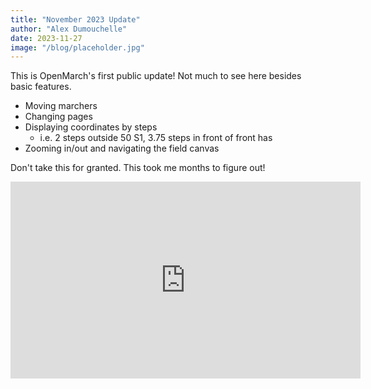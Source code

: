 ```yaml
---
title: "November 2023 Update"
author: "Alex Dumouchelle"
date: 2023-11-27
image: "/blog/placeholder.jpg"
---
```


This is OpenMarch's first public update! Not much to see here besides basic features.

- Moving marchers
- Changing pages
- Displaying coordinates by steps
  - i.e. 2 steps outside 50 S1, 3.75 steps in front of front has
- Zooming in/out and navigating the field canvas

Don't take this for granted. This took me months to figure out!

<iframe width="560" height="315" src="https://www.youtube.com/embed/9AaPanvAesA?si=a7dHAU92kpHcfDSr" title="YouTube video player" frameborder="0" allow="accelerometer; autoplay; clipboard-write; encrypted-media; gyroscope; picture-in-picture; web-share" allowfullscreen></iframe>

